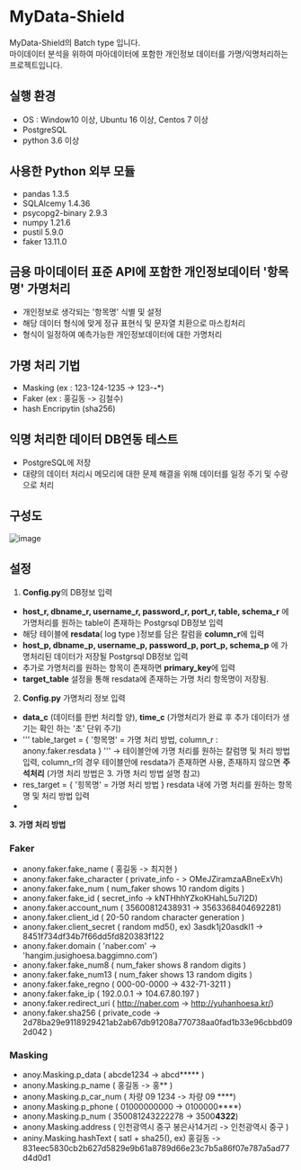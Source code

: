 # MyData-Shield
MyData-Shield의 Batch type 입니다. <br/>
마이데이터 분석을 위하여 마아데이터에 포함한 개인정보 데이터를 가명/익명처리하는 프로젝트입니다.

## 실행 환경
* OS : Window10 이상, Ubuntu 16 이상, Centos 7 이상
* PostgreSQL 
* python 3.6 이상

## 사용한 Python 외부 모듈
* pandas 1.3.5
* SQLAlcemy 1.4.36
* psycopg2-binary 2.9.3
* numpy 1.21.6
* pustil 5.9.0
* faker 13.11.0

## 금용 마이데이터 표준 API에 포함한 개인정보데이터 '항목명' 가명처리
* 개인정보로 생각되는 '항목명' 식별 및 설정
* 해당 데이터 형식에 맞게 정규 표현식 및 문자열 치환으로 마스킹처리
* 형식이 일정하여 예측가능한 개인정보데이터에 대한 가명처리

## 가명 처리 기법
* Masking (ex : 123-124-1235 -> 123-***-****)
* Faker (ex : 홍길동 -> 김철수)
* hash Encripytin (sha256)

## 익명 처리한 데이터 DB연동 테스트
* PostgreSQL에 저장
* 대량의 데이터 처리시 메모리에 대한 문제 해결을 위해 데이터를 일정 주기 및 수량으로 처리

## 구성도
![image](https://user-images.githubusercontent.com/61214962/161666884-7ef86f4a-00ad-4b89-9a69-fd1b81f4477d.png)

## 설정
1. **Config.py**의 DB정보 입력
  * **host_r, dbname_r, username_r, password_r, port_r, table, schema_r** 에 가명처리를 원하는 table이 존재하는 Postgrsql DB정보 입력
  * 해당 테이블에 **resdata**( log type )정보를 담은 칼럼을 **column_r**에 입력
  * **host_p, dbname_p, username_p, password_p, port_p, schema_p** 에 가명처리된 데이터가 저장될 Postgrsql DB정보 입력
  * 추가로 가명처리를 원하는 항목이 존재하면 **primary_key**에 입력
  * **target_table** 설정을 통해 resdata에 존재하는 가명 처리 항목명이 저장됨.

2. **Config.py** 가명처리 정보 입력
  * **data_c** (데이터를 한번 처리할 양), **time_c** (가명처리가 완료 후 추가 데이터가 생기는 확인 하는 '초' 단위 주기)
  * '''
     table_target = { 
                      '항목명' = 가명 처리 방법,
                      column_r : anony.faker.resdata
                      }
                      '''
  -> 테이블안에 가명 처리를 원하는 칼럼명 및 처리 방법 입력, column_r의 경우 테이블안에 resdata가   존재하면 사용, 존재하지 않으면 **주석처리** (가명 처리 방법은 3. 가명 처리 방법 설명 참고) 
  * res_target = { '힝목명' = 가명 처리 방법 } resdata 내에 가명 처리를 원하는 항목명 및 처리 방법 입력
  * 
**3. 가명 처리 방법**

  ### Faker
  * anony.faker.fake_name  ( 홍길동 -> 최지현 )
  * anony.faker.fake_character  ( private_info - > OMeJZiramzaABneExVh)
  * anony.faker.fake_num  ( num_faker shows 10 random digits )
  * anony.faker.fake_id  ( secret_info -> kNTHhhYZkoKHahL5u7I2D)
  * anony.faker.account_num  ( 35600812438931 -> 3563368404692281)
  * anony.faker.client_id  ( 20-50 random character generation )
  * anony.faker.client_secret  ( random md5(), ex) 3asdk1j20asdkl1 -> 8451f734df34b7f66dd5fd820383f122
  * anony.faker.domain  ( 'naber.com' -> 'hangim.jusighoesa.baggimno.com')
  * anony.faker.fake_num8  ( num_faker shows 8 random digits )
  * anony.faker.fake_num13  ( num_faker shows 13 random digits )
  * anony.faker.fake_regno  ( 000-00-0000 -> 432-71-3211 )
  * anony.faker.fake_ip  ( 192.0.0.1 -> 104.67.80.197 )
  * anony.faker.redirect_uri  ( http://naber.com -> http://yuhanhoesa.kr/)
  * anony.faker.sha256  ( private_code -> 2d78ba29e9118929421ab2ab67db91208a770738aa0fad1b33e96cbbd092d042 )
  
  ### Masking
  * anoy.Masking.p_data  ( abcde1234 -> abcd***** )
  * anony.Masking.p_name  ( 홍길동 -> 홍** )
  * anony.Masking.p_car_num  ( 차량 09 1234 -> 차량 09 ****)
  * anony.Masking.p_phone  ( 01000000000 -> 0100000****)
  * anony.Masking.p_num  ( 350081243222278 -> 3500****4322****)
  * anony.Masking.address  ( 인천광역시 중구 봉은사14거리 -> 인천광역시 중구 )
  * aniny.Masking.hashText  ( satl + sha25(), ex) 홍길동 -> 831eec5830cb2b627d5829e9b61a8789d66e23c7b5a86f07e787a5ad77d4d0d1
  
   
